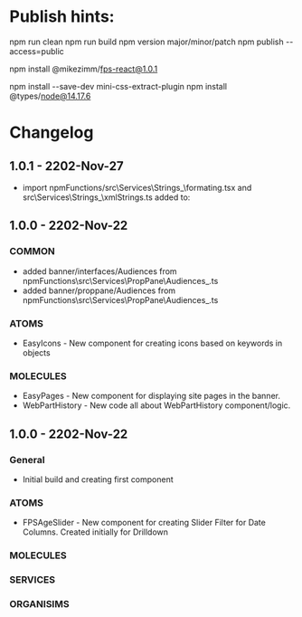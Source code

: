 # Publish hints:

npm run clean
npm run build
npm version major/minor/patch
npm publish --access=public

npm install @mikezimm/fps-react@1.0.1

npm install --save-dev mini-css-extract-plugin
npm install @types/node@14.17.6

# Changelog

## 1.0.1 - 2202-Nov-27
- import npmFunctions/src\Services\Strings_\formating.tsx and src\Services\Strings_\xmlStrings.ts
    added to:

## 1.0.0 - 2202-Nov-22

### COMMON

- added banner/interfaces/Audiences from npmFunctions\src\Services\PropPane\Audiences_.ts
- added banner/proppane/Audiences from npmFunctions\src\Services\PropPane\Audiences_.ts

### ATOMS

- EasyIcons - New component for creating icons based on keywords in objects

### MOLECULES

- EasyPages - New component for displaying site pages in the banner.
- WebPartHistory - New code all about WebPartHistory component/logic.


## 1.0.0 - 2202-Nov-22

### General

- Initial build and creating first component

### ATOMS

- FPSAgeSlider - New component for creating Slider Filter for Date Columns.  Created initially for Drilldown

### MOLECULES

### SERVICES

### ORGANISIMS